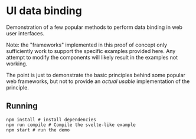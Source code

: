 # UI data binding


Demonstration of a few popular methods to perform data binding in web user interfaces.

Note: the "frameworks" implemented in this proof of concept only sufficiently work to support the specific examples provided here.
Any attempt to modify the components will likely result in the examples not working.

The point is just to demonstrate the basic principles behind some popular web frameworks, but not to provide an _actual usable_ implementation of the principle.

## Running

```
npm install # install dependencies
npm run compile # Compile the svelte-like example
npm start # run the demo
```